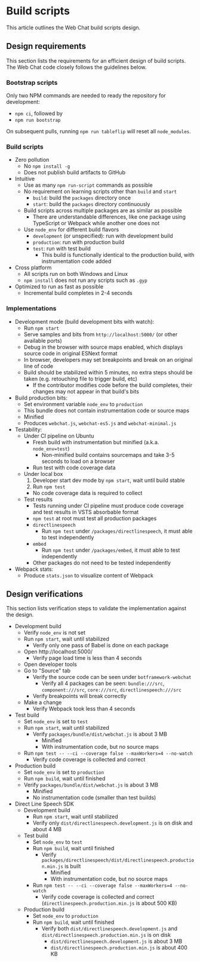# Build scripts

This article outlines the Web Chat build scripts design.

## Design requirements

This section lists the requirements for an efficient design of build scripts. The Web Chat code closely follows the guidelines below.

### Bootstrap scripts

Only two NPM commands are needed to ready the repository for development:

-  `npm ci`, followed by
-  `npm run bootstrap`

On subsequent pulls, running `npm run tableflip` will reset all `node_modules`.

### Build scripts

-  Zero pollution
   -  No `npm install -g`
   -  Does not publish build artifacts to GitHub
-  Intuitive
   -  Use as many `npm run-script` commands as possible
   -  No requirement on learning scripts other than `build` and `start`
      -  `build`: build the `packages` directory once
      -  `start`: build the `packages` directory continuously
   -  Build scripts across multiple packages are as similar as possible
      -  There are understandable differences, like one package using TypeScript or Webpack while another one does not
   -  Use `node_env` for different build flavors
      -  `development` (or unspecified): run with development build
      -  `production`: run with production build
      -  `test`: run with test build
         -  This build is functionally identical to the production build, with instrumentation code added
-  Cross platform
   -  All scripts run on both Windows and Linux
   -  `npm install` does not run any scripts such as `.gyp`
-  Optimized to run as fast as possible
   -  Incremental build completes in 2-4 seconds

### Implementations

-  Development mode (build development bits with watch):
   -  Run `npm start`
   -  Serve samples and bits from `http://localhost:5000/` (or other available ports)
   -  Debug in the browser with source maps enabled, which displays source code in original ESNext format
   -  In browser, developers may set breakpoints and break on an original line of code
   -  Build should be stabilized within 5 minutes, no extra steps should be taken (e.g. retouching file to trigger build, etc)
      -  If the contributor modifies code before the build completes, their changes may not appear in that build's bits
-  Build production bits:
   -  Set environment variable `node_env` to `production`
   -  This bundle does not contain instrumentation code or source maps
   -  Minified
   -  Produces `webchat.js`, `webchat-es5.js` and `webchat-minimal.js`
-  Testability:
   -  Under CI pipeline on Ubuntu
      -  Fresh build with instrumentation but minified (a.k.a. `node_env=test`)
         -  Non-minified build contains sourcemaps and take 3-5 seconds to load on a browser
      -  Run test with code coverage data
   -  Under local box
      1. Developer start dev mode by `npm start`, wait until build stable
      1. Run `npm test`
      -  No code coverage data is required to collect
   -  Test results
      -  Tests running under CI pipeline must produce code coverage and test results in VSTS absorbable format
      -  `npm test` at root must test all production packages
      -  `directlinespeech`
         -  Run `npm test` under `/packages/directlinespeech`, it must able to test independently
      -  `embed`
         -  Run `npm test` under `/packages/embed`, it must able to test independently
      -  Other packages do not need to be tested independently
-  Webpack stats:
   -  Produce `stats.json` to visualize content of Webpack

## Design verifications

This section lists verification steps to validate the implementation against the design.

-  Development build
   -  Verify `node_env` is not set
   -  Run `npm start`, wait until stabilized
      -  Verify only one pass of Babel is done on each package
   -  Open http://localhost:5000/
      -  Verify page load time is less than 4 seconds
   -  Open developer tools
   -  Go to "Source" tab
      -  Verify the source code can be seen under `botframework-webchat`
         -  Verify all 4 packages can be seen: `bundle:///src`, `component:///src`, `core:///src`, `directlinespeech:///src`
      -  Verify breakpoints will break correctly
   -  Make a change
      -  Verify Webpack took less than 4 seconds
-  Test build
   -  Set `node_env` is set to `test`
   -  Run `npm start`, wait until stabilized
      -  Verify `packages/bundle/dist/webchat.js` is about 3 MB
         -  Minified
         -  With instrumentation code, but no source maps
   -  Run `npm test -- --ci --coverage false --maxWorkers=4 --no-watch`
      -  Verify code coverage is collected and correct
-  Production build
   -  Set `node_env` is set to `production`
   -  Run `npm build`, wait until finished
   -  Verify `packages/bundle/dist/webchat.js` is about 3 MB
      -  Minified
      -  No instrumentation code (smaller than test builds)
-  Direct Line Speech SDK
   -  Development build
      -  Run `npm start`, wait until stabilized
      -  Verify only `dist/directlinespeech.development.js` is on disk and about 4 MB
   -  Test build
      -  Set `node_env` to `test`
      -  Run `npm build`, wait until finished
         -  Verify `packages/directlinespeech/dist/directlinespeech.production.min.js` is built
            -  Minified
            -  With instrumentation code, but no source maps
      -  Run `npm test -- --ci --coverage false --maxWorkers=4 --no-watch`
         -  Verify code coverage is collected and correct (`directlinespeech.production.min.js` is about 500 KB)
   -  Production build
      -  Set `node_env` to `production`
      -  Run `npm build`, wait until finished
         -  Verify both `dist/directlinespeech.development.js` and `dist/directlinespeech.production.min.js` is on disk
            -  `dist/directlinespeech.development.js` is about 3 MB
            -  `dist/directlinespeech.production.min.js` is about 400 KB
